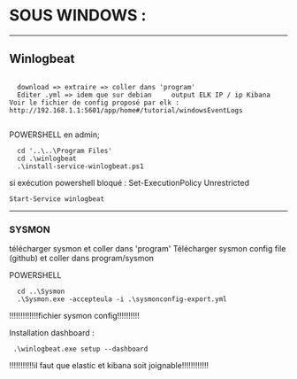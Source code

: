 # SOUS WINDOWS :
____________________________________________________________________________________

## Winlogbeat
```

  download => extraire => coller dans 'program' 
  Editer .yml => idem que sur debian     output ELK IP / ip Kibana
Voir le fichier de config proposé par elk : http://192.168.1.1:5601/app/home#/tutorial/windowsEventLogs
  
  ```
  
POWERSHELL en admin;
```
  cd '..\..\Program Files'
  cd .\winlogbeat
  .\install-service-winlogbeat.ps1
  ```
  
  si exécution powershell bloqué :  Set-ExecutionPolicy Unrestricted
  ```
  Start-Service winlogbeat
  ```

______________________________________________________________________________________
 ### SYSMON
  télécharger sysmon et coller dans 'program'
  Télécharger sysmon config file (github) et coller dans program/sysmon
  
POWERSHELL
```
  cd ..\Sysmon
  .\Sysmon.exe -accepteula -i .\sysmonconfig-export.yml   
 ``` 
  !!!!!!!!!!!!!fichier sysmon config!!!!!!!!!!
  
 Installation dashboard :
 ```
  .\winlogbeat.exe setup --dashboard
```  
  !!!!!!!!!!!il faut que elastic et kibana soit joignable!!!!!!!!!!!!
  
